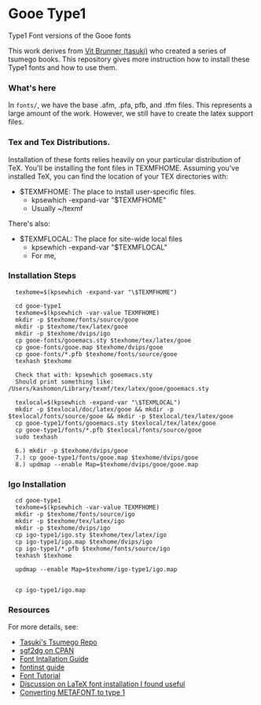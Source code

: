 # Gooe Type1

Type1 Font versions of the Gooe fonts

This work derives from [Vit Brunner (tasuki)](https://github.com/tasuk)
who created a series of tsumego books. This repository gives more instruction
how to install these Type1 fonts and how to use them.

### What's here

In `fonts/`, we have the base .afm, .pfa, pfb, and .tfm files.  This represents
a large amount of the work. However, we still have to create the latex support
files.

### Tex and Tex Distributions.

Installation of these fonts relies heavily on your particular distribution of TeX.
You'll be installing the font files in TEXMFHOME.  Assuming you've installed
TeX, you can find the location of your TEX directories with:

  - $TEXMFHOME: The place to install user-specific files.
    - kpsewhich -expand-var "\$TEXMFHOME"
    - Usually ~/texmf

There's also:

  - $TEXMFLOCAL: The place for site-wide local files
    - kpsewhich -expand-var "\$TEXMFLOCAL"
    - For me, 

### Installation Steps

      texhome=$(kpsewhich -expand-var "\$TEXMFHOME")

      cd gooe-type1
      texhome=$(kpsewhich -var-value TEXMFHOME)
      mkdir -p $texhome/fonts/source/gooe
      mkdir -p $texhome/tex/latex/gooe
      mkdir -p $texhome/dvips/igo
      cp gooe-fonts/gooemacs.sty $texhome/tex/latex/gooe
      cp gooe-fonts/gooe.map $texhome/dvips/gooe
      cp gooe-fonts/*.pfb $texhome/fonts/source/gooe
      texhash $texhome

      Check that with: kpsewhich gooemacs.sty
      Should print something like: /Users/kashomon/Library/texmf/tex/latex/gooe/gooemacs.sty

      texlocal=$(kpsewhich -expand-var "\$TEXMLOCAL")
      mkdir -p $texlocal/doc/latex/gooe && mkdir -p $texlocal/fonts/source/gooe && mkdir -p $texlocal/tex/latex/gooe
      cp gooe-type1/fonts/gooemacs.sty $texlocal/tex/latex/gooe
      cp gooe-type1/fonts/*.pfb $texlocal/fonts/source/gooe
      sudo texhash

      6.) mkdir -p $texhome/dvips/gooe
      7.) cp gooe-type1/fonts/gooe.map $texhome/dvips/gooe
      8.) updmap --enable Map=$texhome/dvips/gooe/gooe.map

### Igo Installation

      cd gooe-type1
      texhome=$(kpsewhich -var-value TEXMFHOME)
      mkdir -p $texhome/fonts/source/igo
      mkdir -p $texhome/tex/latex/igo
      mkdir -p $texhome/dvips/igo
      cp igo-type1/igo.sty $texhome/tex/latex/igo
      cp igo-type1/igo.map $texhome/dvips/igo
      cp igo-type1/*.pfb $texhome/fonts/source/igo
      texhash $texhome

      updmap --enable Map=$texhome/igo-type1/igo.map


      cp igo-type1/igo.map

### Resources

For more details, see:

  - [Tasuki's Tsumego Repo](https://github.com/tasuk/tsumego)
  - [sgf2dg on CPAN](http://search.cpan.org/~reid/Games-Go-Sgf2Dg-4.211/sgf2dg)
  - [Font Intallation Guide](
    http://www.ctan.org/tex-archive/info/Type1fonts/fontinstallationguide/)
  - [fontinst guide](
    http://www.ctan.org/tex-archive/fonts/utilities/fontinst/doc/manual/)
  - [Font Tutorial](
    http://www.tug.org/mactex/fonts/fonttutorial-current.html)
  - [Discussion on LaTeX font installation I found useful](
    http://macosx-tex.576846.n2.nabble.com/font-install-July-6-td611560.html)
  - [Converting METAFONT to type 1](
    http://www.ntg.nl/eurotex/szabo.pdf)

